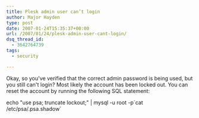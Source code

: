 ```yaml
---
title: Plesk admin user can’t login
author: Major Hayden
type: post
date: 2007-01-24T15:35:37+00:00
url: /2007/01/24/plesk-admin-user-cant-login/
dsq_thread_id:
  - 3642764739
tags:
  - security

---
```

Okay, so you've verified that the correct admin password is being used, but you still can't login? Most likely the account has been locked out. You can reset the account by running the following SQL statement:

echo "use psa; truncate lockout;" | mysql -u root -p\`cat /etc/psa/.psa.shadow\`
